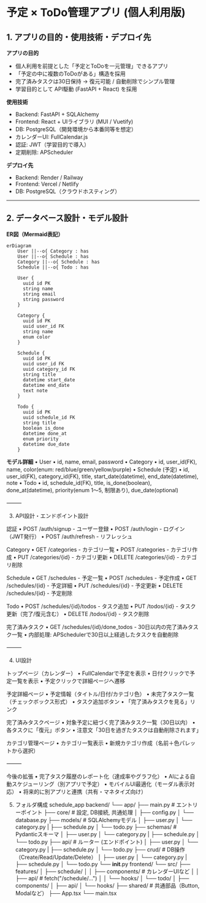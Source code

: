 # 予定 × ToDo管理アプリ (個人利用版)

## 1. アプリの目的・使用技術・デプロイ先
**アプリの目的**  
- 個人利用を前提とした「予定とToDoを一元管理」できるアプリ  
- 「予定の中に複数のToDoがある」構造を採用  
- 完了済みタスクは30日保持 → 復元可能 / 自動削除でシンプル管理  
- 学習目的として API駆動 (FastAPI + React) を採用  

**使用技術**  
- Backend: FastAPI + SQLAlchemy  
- Frontend: React + UIライブラリ (MUI / Vuetify)  
- DB: PostgreSQL（開発環境から本番同等を想定）  
- カレンダーUI: FullCalendar.js  
- 認証: JWT（学習目的で導入）  
- 定期削除: APScheduler  

**デプロイ先**  
- Backend: Render / Railway  
- Frontend: Vercel / Netlify  
- DB: PostgreSQL（クラウドホスティング）

---

## 2. データベース設計・モデル設計
**ER図（Mermaid表記）**  

```mermaid
erDiagram
    User ||--o{ Category : has
    User ||--o{ Schedule : has
    Category ||--o{ Schedule : has
    Schedule ||--o{ Todo : has

    User {
      uuid id PK
      string name
      string email
      string password
    }

    Category {
      uuid id PK
      uuid user_id FK
      string name
      enum color
    }

    Schedule {
      uuid id PK
      uuid user_id FK
      uuid category_id FK
      string title
      datetime start_date
      datetime end_date
      text note
    }

    Todo {
      uuid id PK
      uuid schedule_id FK
      string title
      boolean is_done
      datetime done_at
      enum priority
      datetime due_date
    }
```

**モデル詳細**
	•	User
	•	id, name, email, password
	•	Category
	•	id, user_id(FK), name, color(enum: red/blue/green/yellow/purple)
	•	Schedule (予定)
	•	id, user_id(FK), category_id(FK), title, start_date(datetime), end_date(datetime), note
	•	Todo
	•	id, schedule_id(FK), title, is_done(boolean), done_at(datetime), priority(enum 1〜5, 制限あり), due_date(optional)

⸻

3. API設計・エンドポイント設計

認証
	•	POST /auth/signup - ユーザー登録
	•	POST /auth/login - ログイン（JWT発行）
	•   POST /auth/refresh - リフレッシュ

Category
	•	GET /categories - カテゴリ一覧
	•	POST /categories - カテゴリ作成
	•	PUT /categories/{id} - カテゴリ更新
	•	DELETE /categories/{id} - カテゴリ削除

Schedule
	•	GET /schedules - 予定一覧
	•	POST /schedules - 予定作成
	•	GET /schedules/{id} - 予定詳細
	•	PUT /schedules/{id} - 予定更新
	•	DELETE /schedules/{id} - 予定削除

Todo
	•	POST /schedules/{id}/todos - タスク追加
	•	PUT /todos/{id} - タスク更新（完了/復元含む）
	•	DELETE /todos/{id} - タスク削除

完了済みタスク
	•	GET /schedules/{id}/done_todos - 30日以内の完了済みタスク一覧
	•	内部処理: APSchedulerで30日以上経過したタスクを自動削除

⸻

4. UI設計

トップページ（カレンダー）
	•	FullCalendarで予定を表示
	•	日付クリックで予定一覧を表示
	•	予定クリックで詳細ページへ遷移

予定詳細ページ
	•	予定情報（タイトル/日付/カテゴリ色）
	•	未完了タスク一覧（チェックボックス形式）
	•	タスク追加ボタン
	•	「完了済みタスクを見る」リンク

完了済みタスクページ
	•	対象予定に紐づく完了済みタスク一覧（30日以内）
	•	各タスクに「復元」ボタン
	•	注意文「30日を過ぎたタスクは自動削除されます」

カテゴリ管理ページ
	•	カテゴリ一覧表示
	•	新規カテゴリ作成（名前＋色パレットから選択）

⸻

今後の拡張
	•	完了タスク履歴のレポート化（達成率やグラフ化）
	•	AIによる自動スケジューリング（別アプリで予定）
	•	モバイルUI最適化（モーダル表示対応）
	•	将来的に別アプリと連携（共有・マネタイズ向け）


5. フォルダ構成
schedule_app
	backend/
	└── app/
		├── main.py             # エントリーポイント
		├── core/               # 設定, DB接続, 共通処理
		│   ├── config.py
		│   └── database.py
		├── models/             # SQLAlchemyモデル
		│   ├── user.py
		│   └── category.py
		|	├── schedule.py
		│   └── todo.py
		├── schemas/            # Pydanticスキーマ
		│   ├── user.py
		│   └── category.py
		|	├── schedule.py
		│   └── todo.py
		├── api/                # ルーター (エンドポイント)
		│   ├── user.py
		│   └── category.py
		|	├── schedule.py
		│   └── todo.py
		├── crud/               # DB操作（Create/Read/Update/Delete）
		│   ├── user.py
		│   └── category.py
		|	├── schedule.py
		│   └── todo.py
		└── __init__.py
	frontend/
	└── src/
		├── features/
		│   ├── schedule/
		│   │   ├── components/   # カレンダーUIなど
		│   │   ├── api/          # fetch("/schedule/...")
		│   │   └── hooks/
		│   └── todo/
		│       ├── components/
		│       ├── api/
		│       └── hooks/
		├── shared/               # 共通部品（Button, Modalなど）
		├── App.tsx
		└── main.tsx